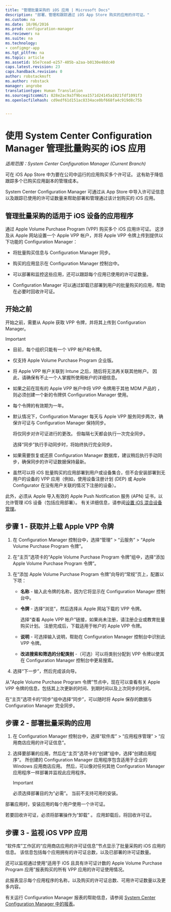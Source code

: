```yaml
---
title: "管理批量采购的 iOS 应用 | Microsoft Docs"
description: "部署、管理和跟踪通过 iOS App Store 购买的应用的许可证。"
ms.custom: na
ms.date: 10/06/2016
ms.prod: configuration-manager
ms.reviewer: na
ms.suite: na
ms.technology:
- configmgr-app
ms.tgt_pltfrm: na
ms.topic: article
ms.assetid: b5e7cead-e257-405b-a2aa-b0130e48dc40
caps.latest.revision: 23
caps.handback.revision: 0
author: robstackmsft
ms.author: robstack
manager: angrobe
translationtype: Human Translation
ms.sourcegitcommit: 828e2ac9a3f9bcea1571d24145a1021fdf1091f3
ms.openlocfilehash: cd9edf61d151ac8334ace0bf668fa4c919d8c75b


---
```

# <a name="manage-volume-purchased-ios-apps-with-system-center-configuration-manager"></a>使用 System Center Configuration Manager 管理批量购买的 iOS 应用

*适用范围：System Center Configuration Manager (Current Branch)*



 可在 iOS App Store 中为要在公司中运行的应用购买多个许可证。 这有助于降低跟踪多个已购买应用副本的管理成本。  

 System Center Configuration Manager 可通过从 App Store 中导入许可证信息以及跟踪已使用的许可证数量来帮助部署和管理通过该计划购买的 iOS 应用。  

## <a name="manage-volume-purchased-apps-for-ios-devices"></a>管理批量采购的适用于 iOS 设备的应用程序  
 通过 Apple Volume Purchase Program (VPP) 购买多个 iOS 应用许可证。 这涉及从 Apple 网站设置一个 Apple VPP 帐户，并将 Apple VPP 令牌上传到提供以下功能的 Configuration Manager：  

-   将批量购买信息与 Configuration Manager 同步。  

-   购买的应用显示在 Configuration Manager 控制台中。  

-   可以部署和监控这些应用，还可以跟踪每个应用已使用的许可证数量。  

-   Configuration Manager 可以通过卸载已部署到用户的批量购买的应用，帮助在必要时回收许可证。  

## <a name="before-you-start"></a>开始之前  
 开始之前，需要从 Apple 获取 VPP 令牌，并将其上传到 Configuration Manager。  

> [!IMPORTANT]  
>  -   目前，每个组织只能有一个 VPP 帐户和令牌。  
> -   仅支持 Apple Volume Purchase Program 企业版。  
> -   将 Apple VPP 帐户关联到 Intune 之后，随后将无法再关联其他帐户。 因此，请确保有不止一个人掌握所使用帐户的详细信息。  
> -   如果之前在现有的 Apple VPP 帐户中将 VPP 令牌用于其他 MDM 产品的 ，则必须创建一个新的令牌供 Configuration Manager 使用。  
> -   每个令牌的有效期为一年。  
> -   默认情况下，Configuration Manager 每天与 Apple VPP 服务同步两次，确保许可证与 Configuration Manager 保持同步。  
>   
>      将仅同步对许可证进行的更改。 但每隔七天都会执行一次完全同步。  
>   
>      选择“同步”执行手动同步时，将始终执行完全同步。  
> -   如果需要恢复或还原 Configuration Manager 数据库，建议稍后执行手动同步，确保同步的许可证数据保持最新。  
> -   虽然可以将 iOS 批量购买的应用部署到用户或设备集合，但不会安装部署到无用户的设备的 VPP 应用（例如，使用设备注册计划 (DEP) 或 Apple Configurator 在没有用户关联的情况下注册的设备）。  

 此外，必须从 Apple 导入有效的 Apple Push Notification 服务 (APN) 证书，以允许管理 iOS 设备（包括应用部署）。 有关详细信息，请参阅[设置 iOS 混合设备管理](../../mdm/deploy-use/enroll-hybrid-ios-mac.md)。  

## <a name="step-1---to-get-and-upload-an-apple-vpp-token"></a>步骤 1 - 获取并上载 Apple VPP 令牌  

1.  在 Configuration Manager 控制台中，选择“管理” > “云服务” > “Apple Volume Purchase Program 令牌”。   

3.  在“主页”选项卡的“Apple Volume Purchase Program 令牌”组中，选择“添加 Apple Volume Purchase Program 令牌”。  

4.  在“添加 Apple Volume Purchase Program 令牌”向导的“常规”页上，配置以下项：   

    -   **名称** - 输入此令牌的名称，因为它将显示在 Configuration Manager 控制台中。  

    -   **令牌** - 选择“浏览”，然后选择从 Apple 网站下载的 VPP 令牌。  

         选择“查看 Apple VPP 帐户”链接，如果尚未注册，请注册企业或教育批量购买计划。 注册完成后，下载适用于帐户的 Apple VPP 令牌。  

    -   **说明** - 可选择输入说明，帮助在 Configuration Manager 控制台中识别此 VPP 令牌。  

    -   **改进搜索和筛选的分配类别** -（可选）可以将类别分配到 VPP 令牌以使其在 Configuration Manager 控制台中更易搜索。  

5.  选择“下一步”，然后完成该向导。  

从“Apple Volume Purchase Program 令牌”节点中，现在可以查看有关 Apple VPP 令牌的信息，包括其上次更新的时间、到期时间以及上次同步的时间。

在“主页”选项卡的“同步”组中选择“同步”，可以随时将 Apple 保存的数据与 Configuration Manager 完全同步。  

## <a name="step-2---deploy-a-volume-purchased-app"></a>步骤 2 - 部署批量采购的应用  

1.  在 Configuration Manager 控制台中，选择“软件库” > “应用程序管理” > “应用商店应用的许可证信息”。  

3.  选择要部署的应用，然后在“主页”选项卡的“创建”组中，选择“创建应用程序”。
所创建的 Configuration Manager 应用程序包含适用于企业的 Windows 应用商店应用。 然后，可以像对任何其他 Configuration Manager 应用程序一样部署并监视此应用程序。

    > [!IMPORTANT]  
    > 必须选择部署目的为“必需”。 当前不支持可用的安装。

 部署应用时，安装应用的每个用户使用一个许可证。  

 若要回收许可证，必须将部署操作为“卸载” 。 应用卸载后，将回收许可证。  

## <a name="step-3---monitor-ios-vpp-apps"></a>步骤 3 - 监视 iOS VPP 应用  
 “软件库”工作区的“应用商店应用的许可证信息”节点显示了批量采购的 iOS 应用的信息。 该信息包括每个应用拥有的许可证总数，以及已部署的许可证数量。

 还可以监视通过使用“适用于 iOS 且具有许可证计数的 Apple Volume Purchase Program 应用”报表购买的所有 VPP 应用的许可证使用情况。  

 此报表显示每个应用程序的名称，以及购买的许可证总数、可用许可证数量以及更多内容。  

 有关运行 Configuration Manager 报表的帮助信息，请参阅 [System Center Configuration Manager 中的报表](../../core/servers/manage/reporting.md)。  



<!--HONumber=Dec16_HO3-->


